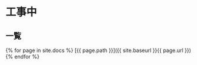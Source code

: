# 工事中

## 一覧

{% for page in site.docs %}
[{{ page.path }}]({{ site.baseurl }}{{ page.url }})
{% endfor %}
